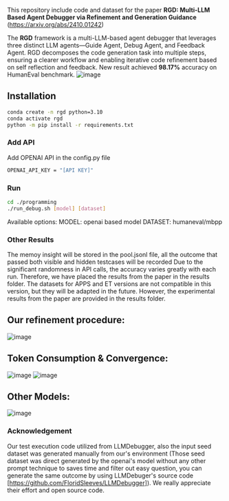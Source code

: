 This repository include code and dataset for the paper **RGD: Multi-LLM Based Agent Debugger via Refinement and Generation Guidance** (https://arxiv.org/abs/2410.01242)

The **RGD** framework is a multi-LLM-based agent debugger that leverages three distinct LLM agents—Guide Agent, Debug Agent, and Feedback Agent. RGD decomposes the code generation task into multiple steps, ensuring a clearer workflow and enabling iterative code refinement based on self reflection and feedback. New result achieved **98.17%** accuracy on HumanEval benchmark.
![image](https://github.com/user-attachments/assets/babf3691-0f39-4b1d-9b53-0242b2b57a04)

## Installation
```bash
conda create -n rgd python=3.10
conda activate rgd
python -m pip install -r requirements.txt
```

### Add API
Add OPENAI API in the config.py file
```bash
OPENAI_API_KEY = "[API KEY]"
```

### Run
```bash
cd ./programming
./run_debug.sh [model] [dataset]
```
Available options:
MODEL: openai based model
DATASET: humaneval/mbpp

### Other Results
The memoy insight will be stored in the pool.jsonl file, all the outcome that passed both visible and hidden testcases will be recorded
Due to the significant randomness in API calls, the accuracy varies greatly with each run. Therefore, we have placed the results from the paper in the results folder. The datasets for APPS and ET versions are not compatible in this version, but they will be adapted in the future. However, the experimental results from the paper are provided in the results folder.

## Our refinement procedure:
![image](https://github.com/user-attachments/assets/2b14d7a9-a2f5-447d-bb6c-c5de29d692a6)

## Token Consumption & Convergence:
![image](https://github.com/user-attachments/assets/09bbae9b-259f-4b5a-af5b-1ad34c40a0ef)
![image](https://github.com/user-attachments/assets/c43656c9-92aa-4b57-ba45-b7b246cb9ead)

## Other Models:
![image](https://github.com/user-attachments/assets/3e75af43-b5b2-4217-9ecf-cb5966d9fc5f)

### Acknowledgement
Our test execution code utilized from LLMDebugger, also the input seed dataset was generated manually from our's environment (Those seed dataset was direct generated by the openai's model without any other prompt technique to saves time and filter out easy question, you can generate the same outcome by using LLMDebuger's source code [https://github.com/FloridSleeves/LLMDebugger]). We really appreciate their effort and open source code. 


